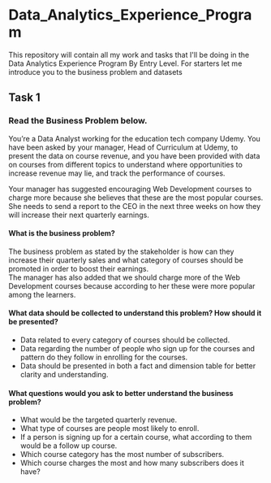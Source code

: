 # Data_Analytics_Experience_Program

This repository will contain all my work and tasks that I'll be doing in the Data Analytics Experience Program By Entry Level.
For starters let me introduce you to the business problem and datasets

## Task 1

### Read the Business Problem below.

You’re a Data Analyst working for the education tech company Udemy. You have been asked by your manager, Head of Curriculum at Udemy, to present the data on course revenue, 
and you have been provided with data on courses from different topics to understand where opportunities to increase revenue may lie, and track the performance of courses.

Your manager has suggested encouraging Web Development courses to charge more because she believes that these are the most popular courses.
She needs to send a report to the CEO in the next three weeks on how they will increase their next quarterly earnings.



#### What is the business problem?

The business problem as stated by the stakeholder is how can they increase their quarterly sales and what category of courses should be promoted in order to boost their earnings.  
The manager has also added that we should charge more of the Web Development courses because according to her these were more popular among the learners. 



#### What data should be collected to understand this problem? How should it be presented?

* Data related to every category of courses should be collected. 
* Data regarding the number of people who sign up for the courses and pattern do they follow in enrolling for the courses.
* Data should be presented in both a fact and dimension table for better clarity and understanding.


####  What questions would you ask to better understand the business problem?

* What would be the targeted quarterly revenue.
* What type of courses are people most likely to enroll.
* If a person is signing up for a certain course, what according to them would be a follow up course.
* Which course category has the most number of subscribers.
* Which course charges the most and how many subscribers does it have?
